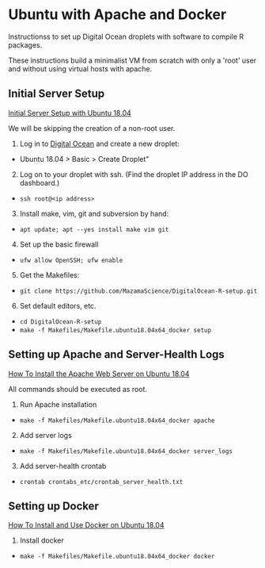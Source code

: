 # Ubuntu with Apache and Docker

Instructionss to set up Digital Ocean droplets with software to compile R packages.

These instructions build a minimalist VM from scratch with only a 'root' user 
and without using virtual hosts with apache.

## Initial Server Setup

[Initial Server Setup with Ubuntu 18.04](https://www.digitalocean.com/community/tutorials/initial-server-setup-with-ubuntu-18-04)

We will be skipping the creation of a non-root user.

1. Log in to [Digital Ocean](http://digitalocean.com) and create a new droplet:
  * Ubuntu 18.04 > Basic > Create Droplet"
2. Log on to your droplet with ssh. (Find the droplet IP address in the DO dashboard.)
  * `ssh root@<ip address>`
3. Install make, vim, git and subversion by hand:
  * `apt update; apt --yes install make vim git`
4. Set up the basic firewall
  * `ufw allow OpenSSH; ufw enable`
5. Get the Makefiles:
  * `git clone https://github.com/MazamaScience/DigitalOcean-R-setup.git`
6. Set default editors, etc.
  * `cd DigitalOcean-R-setup`
  * `make -f Makefiles/Makefile.ubuntu18.04x64_docker setup`


## Setting up Apache and Server-Health Logs

[How To Install the Apache Web Server on Ubuntu 18.04](https://www.digitalocean.com/community/tutorials/how-to-install-the-apache-web-server-on-ubuntu-18-04)

All commands should be executed as root.

1. Run Apache installation
  * `make -f Makefiles/Makefile.ubuntu18.04x64_docker apache`
2. Add server logs
  * `make -f Makefiles/Makefile.ubuntu18.04x64_docker server_logs`
3. Add server-health crontab
  * `crontab crontabs_etc/crontab_server_health.txt`


## Setting up Docker

[How To Install and Use Docker on Ubuntu 18.04](https://www.digitalocean.com/community/tutorials/how-to-install-and-use-docker-on-ubuntu-18-04)


1. Install docker
  * `make -f Makefiles/Makefile.ubuntu18.04x64_docker docker`

